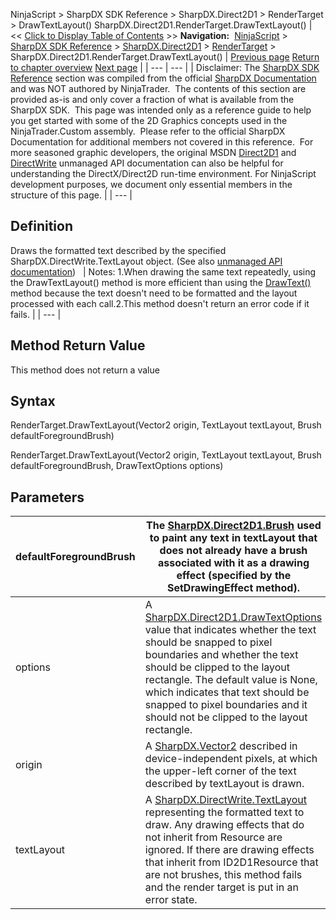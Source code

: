 ﻿
NinjaScript > SharpDX SDK Reference > SharpDX.Direct2D1 > RenderTarget > DrawTextLayout()
SharpDX.Direct2D1.RenderTarget.DrawTextLayout()
| << [Click to Display Table of Contents](sharpdx_direct2d1_rendertarget_drawtextlayout.md) >> **Navigation:**     [NinjaScript](ninjascript-1.md) > [SharpDX SDK Reference](sharpdx_sdk_reference-1.md) > [SharpDX.Direct2D1](sharpdx_direct2d1-1.md) > [RenderTarget](sharpdx_direct2d1_rendertarget-1.md) > SharpDX.Direct2D1.RenderTarget.DrawTextLayout() | [Previous page](sharpdx_direct2d1_rendertarget_drawtext-1.md) [Return to chapter overview](sharpdx_direct2d1_rendertarget-1.md) [Next page](sharpdx_direct2d1_rendertarget_fillellipse-1.md) |
| --- | --- |
| Disclaimer: The [SharpDX SDK Reference](sharpdx_sdk_reference-1.md) section was compiled from the official [SharpDX Documentation](http://sharpdx.org/) and was NOT authored by NinjaTrader.  The contents of this section are provided as-is and only cover a fraction of what is available from the SharpDX SDK.  This page was intended only as a reference guide to help you get started with some of the 2D Graphics concepts used in the NinjaTrader.Custom assembly.  Please refer to the official SharpDX Documentation for additional members not covered in this reference.  For more seasoned graphic developers, the original MSDN [Direct2D1](https://msdn.microsoft.com/en-us/library/windows/desktop/dd370990.aspx) and [DirectWrite](https://msdn.microsoft.com/en-us/library/windows/desktop/dd368038.aspx) unmanaged API documentation can also be helpful for understanding the DirectX/Direct2D run-time environment. For NinjaScript development purposes, we document only essential members in the structure of this page. |
| --- |

## Definition
Draws the formatted text described by the specified SharpDX.DirectWrite.TextLayout object.
(See also [unmanaged API documentation](http://msdn.microsoft.com/en-us/library/dd371913.aspx))
 
| Notes: 1.When drawing the same text repeatedly, using the DrawTextLayout() method is more efficient than using the [DrawText()](sharpdx_direct2d1_rendertarget_drawtext-1.md) method because the text doesn't need to be formatted and the layout processed with each call.2.This method doesn't return an error code if it fails. |
| --- |

## Method Return Value
This method does not return a value
 
## Syntax
RenderTarget.DrawTextLayout(Vector2 origin, TextLayout textLayout, Brush defaultForegroundBrush)  

RenderTarget.DrawTextLayout(Vector2 origin, TextLayout textLayout, Brush defaultForegroundBrush, DrawTextOptions options)
## Parameters
| defaultForegroundBrush | The [SharpDX.Direct2D1.Brush](sharpdx_direct2d1_brush-1.md) used to paint any text in textLayout that does not already have a brush associated with it as a drawing effect (specified by the SetDrawingEffect method). |
| --- | --- |
| options | A [SharpDX.Direct2D1.DrawTextOptions](sharpdx_direct2d1_drawtextoptions-1.md) value that indicates whether the text should be snapped to pixel boundaries and whether the text should be clipped to the layout rectangle. The default value is None, which indicates that text should be snapped to pixel boundaries and it should not be clipped to the layout rectangle. |
| origin | A [SharpDX.Vector2](sharpdx_vector2-1.md) described in device-independent pixels, at which the upper-left corner of the text described by textLayout is drawn. |
| textLayout | A [SharpDX.DirectWrite.TextLayout](sharpdx_directwrite_textlayout-1.md) representing the formatted text to draw. Any drawing effects that do not inherit from Resource are ignored. If there are drawing effects that inherit from ID2D1Resource that are not brushes, this method fails and the render target is put in an error state. |
